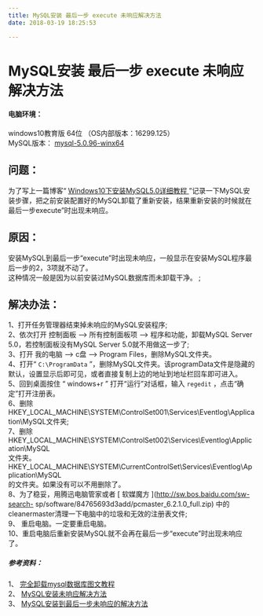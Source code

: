 ```yaml
---
title: MySQL安装 最后一步 execute 未响应解决方法
date: 2018-03-19 18:25:53

---
```

#  MySQL安装 最后一步 execute 未响应解决方法

####  电脑环境：

windows10教育版 64位 （OS内部版本：16299.125）  
MySQL版本： [ mysql-5.0.96-winx64
](https://cdn.mysql.com/archives/mysql-5.0/mysql-5.0.96-winx64.zip)

##  问题：

为了写上一篇博客“ [ Windows10下安装MySQL5.0详细教程
](http://blog.csdn.net/tang_chuanlin/article/details/79603063)
”记录一下MySQL安装步骤，把之前安装配置好的MySQL卸载了重新安装，结果重新安装的时候就在最后一步execute”时出现未响应。

##  原因：

安装MySQL到最后一步“execute”时出现未响应，一般显示在安装MySQL程序最后一步的2，3项就不动了。  
这种情况一般是因为以前安装过MySQL数据库而未卸载干净。  ;

##  解决办法：

1、打开任务管理器结束掉未响应的MySQL安装程序;  
2、依次打开 控制面板 ——> 所有控制面板项 ——> 程序和功能，卸载MySQL Server 5.0，若控制面板没有MySQL Server
5.0就不用做这一步了;  
3、打开 我的电脑 ——> c盘 ——> Program Files，删除MySQL文件夹。  
4、打开“ ` C:\ProgramData `
”，删除MySQL文件夹。该programData文件是隐藏的默认，设置显示后即可见，或者直接复制上边的地址到地址栏回车即可进入。  
5、回到桌面按住 “ windows+r ” 打开“运行”对话框，输入 ` regedit ` ，点击“确定”打开注册表。  
6、删除  
HKEY_LOCAL_MACHINE\SYSTEM\ControlSet001\Services\Eventlog\Application\MySQL文件夹;  
7、删除  
HKEY_LOCAL_MACHINE\SYSTEM\ControlSet002\Services\Eventlog\Application\MySQL  
文件夹。  
HKEY_LOCAL_MACHINE\SYSTEM\CurrentControlSet\Services\Eventlog\Application\MySQL  
的文件夹。如果没有可以不用删除了。  
8、为了稳妥，用腾迅电脑管家或者 [ 软媒魔方 ](http://sw.bos.baidu.com/sw-search-
sp/software/84765693d3add/pcmaster_6.2.1.0_full.zip)
中的cleanermaster清理一下电脑中的垃圾和无效的注册表文件;  
9、  重启电脑。一定要重启电脑。  
10、重启电脑后重新安装MySQL就不会再在最后一步“execute”时出现未响应了。

#####  参考资料：

1、 [ 完全卸载mysql数据库图文教程
](https://jingyan.baidu.com/article/f96699bbaa8fc1894f3c1b5a.html)  
2、 [ MySQL安装未响应解决方法
](https://www.cnblogs.com/ywangzi/archive/2012/08/27/2658885.html)  
3、 [ MySQL安装到最后一步未响应的解决方法
](http://blog.csdn.net/u012894785/article/details/44985545)

